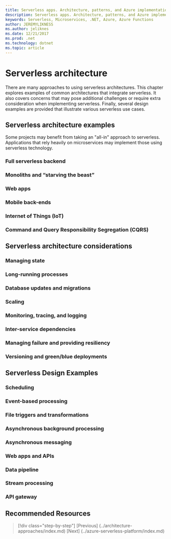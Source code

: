 ```yaml
---
title: Serverless apps. Architecture, patterns, and Azure implementation.
description: Serverless apps. Architecture, patterns, and Azure implementation. | Serverless architecture
keywords: Serverless, Microservices, .NET, Azure, Azure Functions
author: JEREMYLIKNESS
ms.author: jeliknes
ms.date: 12/21/2017
ms.prod: .net
ms.technology: dotnet
ms.topic: article
---
```

# Serverless architecture

There are many approaches to using serverless architectures. This chapter explores examples of common architectures that integrate serverless. It also covers concerns that may pose additional challenges or require extra consideration when implementing serverless. Finally, several design examples are provided that illustrate various serverless use cases.

## Serverless architecture examples

Some projects may benefit from taking an "all-in" approach to serverless. Applications that rely heavily on microservices may implement those using serverless technology.

### Full serverless backend

### Monoliths and “starving the beast”

### Web apps

### Mobile back-ends

### Internet of Things (IoT)

### Command and Query Responsibility Segregation (CQRS)

## Serverless architecture considerations

### Managing state

### Long-running processes

### Database updates and migrations

### Scaling

### Monitoring, tracing, and logging

### Inter-service dependencies

### Managing failure and providing resiliency

### Versioning and green/blue deployments

## Serverless Design Examples

### Scheduling

### Event-based processing

### File triggers and transformations

### Asynchronous background processing

### Asynchronous messaging

### Web apps and APIs

### Data pipeline

### Stream processing

### API gateway

## Recommended Resources

>[!div class="step-by-step"]
[Previous] (../architecture-approaches/index.md)
[Next] (../azure-serverless-platform/index.md)

